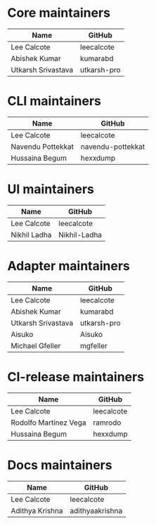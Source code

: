 # Core maintainers

| Name               | GitHub      |
| ------------------ | ----------- |
| Lee Calcote        | leecalcote  |
| Abishek Kumar      | kumarabd    |
| Utkarsh Srivastava | utkarsh-pro |

# CLI maintainers

| Name              | GitHub            |
| ----------------- | ----------------- |
| Lee Calcote       | leecalcote        |
| Navendu Pottekkat | navendu-pottekkat |
| Hussaina Begum    | hexxdump          |

# UI maintainers

| Name         | GitHub       |
| ------------ | ------------ |
| Lee Calcote  | leecalcote   |
| Nikhil Ladha | Nikhil-Ladha |

# Adapter maintainers

| Name               | GitHub      |
| ------------------ | ----------- |
| Lee Calcote        | leecalcote  |
| Abishek Kumar      | kumarabd    |
| Utkarsh Srivastava | utkarsh-pro |
| Aisuko             | Aisuko      |
| Michael Gfeller    | mgfeller    |

# CI-release maintainers

| Name                  | GitHub     |
| --------------------- | ---------- |
| Lee Calcote           | leecalcote |
| Rodolfo Martínez Vega | ramrodo    |
| Hussaina Begum        | hexxdump   |

# Docs maintainers

| Name            | GitHub          |
| --------------- | --------------- |
| Lee Calcote     | leecalcote      |
| Adithya Krishna | adithyaakrishna |
